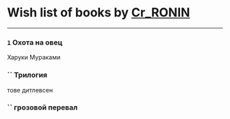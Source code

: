 # Wish list of books by [Cr_RONIN](https://plus.google.com/u/0/112090473416384685204/)
---

### `1` Охота на овец
Харуки Мураками

### `` Трилогия
тове дитлевсен

### `` грозовой перевал

